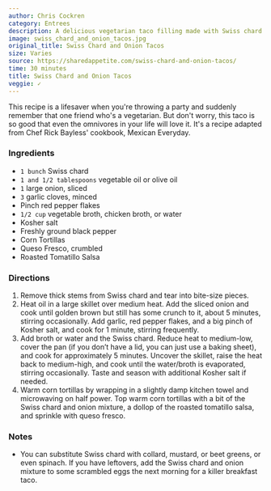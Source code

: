 ```yaml
---
author: Chris Cockren
category: Entrees
description: A delicious vegetarian taco filling made with Swiss chard and onions sauteed with spices. This flavorful plant-based option is perfect for a party menu, as it's hearty and satisfying enough for omnivores too. It'll make them feel like they're being all good and healthy while still enjoying tasty tacos.
image: swiss_chard_and_onion_tacos.jpg
original_title: Swiss Chard and Onion Tacos
size: Varies
source: https://sharedappetite.com/swiss-chard-and-onion-tacos/
time: 30 minutes
title: Swiss Chard and Onion Tacos
veggie: ✓
---
```

This recipe is a lifesaver when you're throwing a party and suddenly remember that one friend who's a vegetarian. But don't worry, this taco is so good that even the omnivores in your life will love it. It's a recipe adapted from Chef Rick Bayless' cookbook, Mexican Everyday.

### Ingredients

* `1 bunch` Swiss chard
* `1 and 1/2 tablespoons` vegetable oil or olive oil
* `1` large onion, sliced
* `3` garlic cloves, minced
* Pinch red pepper flakes
* `1/2 cup` vegetable broth, chicken broth, or water
* Kosher salt
* Freshly ground black pepper
* Corn Tortillas
* Queso Fresco, crumbled
* Roasted Tomatillo Salsa

### Directions

1. Remove thick stems from Swiss chard and tear into bite-size pieces.
2. Heat oil in a large skillet over medium heat. Add the sliced onion and cook until golden brown but still has some crunch to it, about 5 minutes, stirring occasionally. Add garlic, red pepper flakes, and a big pinch of Kosher salt, and cook for 1 minute, stirring frequently.
3. Add broth or water and the Swiss chard. Reduce heat to medium-low, cover the pan (if you don’t have a lid, you can just use a baking sheet), and cook for approximately 5 minutes. Uncover the skillet, raise the heat back to medium-high, and cook until the water/broth is evaporated, stirring occasionally. Taste and season with additional Kosher salt if needed.
4. Warm corn tortillas by wrapping in a slightly damp kitchen towel and microwaving on half power. Top warm corn tortillas with a bit of the Swiss chard and onion mixture, a dollop of the roasted tomatillo salsa, and sprinkle with queso fresco.

### Notes

- You can substitute Swiss chard with collard, mustard, or beet greens, or even spinach. If you have leftovers, add the Swiss chard and onion mixture to some scrambled eggs the next morning for a killer breakfast taco.